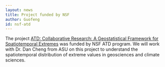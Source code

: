 ```yaml
---
layout: news
title: Project funded by NSF
author: Guofeng
id: nsf-atd
---
```


The project [ATD: Collaborative Research: A Geostatistical Framework for
Spatiotemporal Extremes](https://www.nsf.gov/awardsearch/showAward?AWD_ID=2220529&HistoricalAwards=false) was funded by NSF ATD program. We will work with Dr. Dan Cheng from ASU on this project to understand the spatiotemporal distribution of extreme values in geosciences and climate sciences. 
